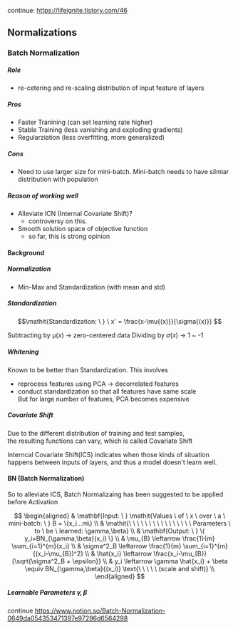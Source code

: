 continue: https://lifeignite.tistory.com/46

## Normalizations
### Batch Normalization
##### Role
  - re-cetering and re-scaling distribution of input feature of layers
##### Pros
  - Faster Tranining (can set learning rate higher)
  - Stable Training (less vanishing and exploding gradients)
  - Regularziation (less overfitting, more generalized)
##### Cons
  - Need to use larger size for mini-batch. Mini-batch needs to have silmiar distribution with population
##### Reason of working well
  - Alleviate ICN (Internal Covariate Shift)?
    - controversy on this. 
  - Smooth solution space of objective function
    - so far, this is strong opinion
 
#### Background
##### Normalization
  - Min-Max and Standardization (with mean and std)

##### Standardization

$$\mathit{Standardization: \ } \ x' = \frac{x-\mu{(x)}}{\sigma{(x)}} $$

Subtracting by µ(𝑥) -> zero-centered data
Dividing by 𝜎(𝑥) -> 1 ~ -1

##### Whitening
Known to be better than Standardization.
This involves  
  - reprocess features using PCA -> decorrelated features
  - conduct standardization so that all features have same scale  
But for large number of features, PCA becomes expensive

##### Covariate Shift
Due to the different distribution of training and test samples,  
the resulting functions can vary, which is called Covariate Shift 

Interncal Covariate Shift(ICS) indicates when those kinds of situation happens between inputs of layers, and
thus a model doesn't learn well. 

#### BN (Batch Normalization)
So to alleviate ICS, Batch Normalizaing has been suggested to be applied before Activation

$$
\begin{aligned}
& \mathbf{Input: \ } \mathit{Values \ of \ x \ over \ a \ mini-batch: \ } B = \{x_i...m\} \\
& \mathit{\ \ \ \ \ \ \ \ \ \ \ \ \ \ \ \ Parameters \ to \ be \ learned: \gamma,\beta} \\
& \mathbf{Output: \ } \{ y_i=BN_{\gamma,\beta}(x_i) \} \\
& \mu_{B} \leftarrow \frac{1}{m} \sum_{i=1}^{m}{x_i} \\
& \sigma^2_B \leftarrow \frac{1}{m}  \sum_{i=1}^{m}{(x_i-\mu_{B})^2} \\
& \hat{x_i} \leftarrow \frac{x_i-\mu_{B}}{\sqrt{\sigma^2_B + \epsilon}} \\
& y_i \leftarrow \gamma \hat{x_i} + \beta \equiv BN_{\gamma,\beta}{(x_i)} \text{\ \ \ \ \ (scale and shift)} \\
\end{aligned}
$$

##### Learnable Parameters $\mathbf{\gamma, \beta}$

continue
https://www.notion.so/Batch-Normalization-0649da054353471397e97296d6564298
